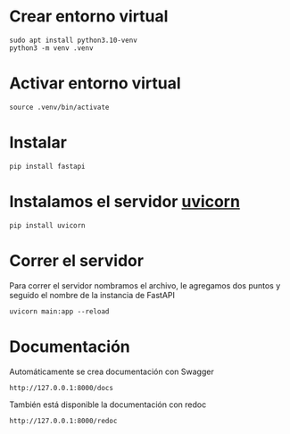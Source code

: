 # Crear entorno virtual
```
sudo apt install python3.10-venv
python3 -m venv .venv
```
# Activar entorno virtual
```
source .venv/bin/activate
```

# Instalar
```
pip install fastapi
```

# Instalamos el servidor [uvicorn](https://www.uvicorn.org/)
```
pip install uvicorn
```

# Correr el servidor
Para correr el servidor nombramos el archivo, le agregamos dos puntos y seguido el nombre de la instancia de FastAPI
```
uvicorn main:app --reload
```

# Documentación
Automáticamente se crea documentación con Swagger
```
http://127.0.0.1:8000/docs
```

También está disponible la documentación con redoc
```
http://127.0.0.1:8000/redoc
```